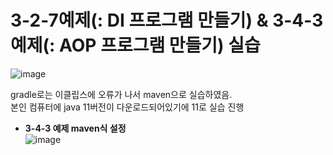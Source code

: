 # 3-2-7예제(: DI 프로그램 만들기) & 3-4-3예제(: AOP 프로그램 만들기) 실습
![image](https://user-images.githubusercontent.com/110083948/194758394-8e3b484c-800a-482b-8f5f-f9bb63168445.png)

gradle로는 이클립스에 오류가 나서 maven으로 실습하였음. <br>
본인 컴퓨터에 java 11버전이 다운로드되어있기에 11로 실습 진행 <br>
* __3-4-3 예제 maven식 설정__ <br>
![image](https://user-images.githubusercontent.com/110083948/194759878-4a2e32f7-7387-4a5f-8c87-17b8dd60e908.png)


